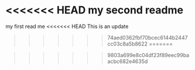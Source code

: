 <<<<<<< HEAD
my second readme
=======
my first read me
<<<<<<< HEAD
This is an update
>>>>>>> 74aed0362fbf70bcec6144b2447cc03c8a5b8622
=======

>>>>>>> 9803a699e8c04df23f89eec99baacbc682e4635d
